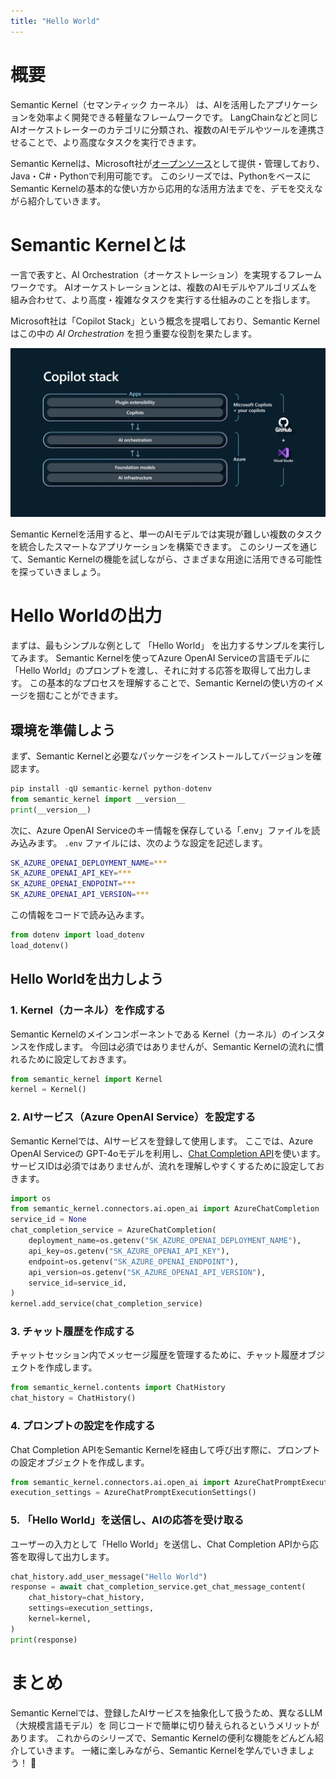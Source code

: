 ```yaml
---
title: "Hello World"
---
```


# 概要

Semantic Kernel（セマンティック カーネル） は、AIを活用したアプリケーションを効率よく開発できる軽量なフレームワークです。
LangChainなどと同じAIオーケストレーターのカテゴリに分類され、複数のAIモデルやツールを連携させることで、より高度なタスクを実行できます。

Semantic Kernelは、Microsoft社が[オープンソース](https://github.com/microsoft/semantic-kernel)として提供・管理しており、Java・C#・Pythonで利用可能です。
このシリーズでは、PythonをベースにSemantic Kernelの基本的な使い方から応用的な活用方法までを、デモを交えながら紹介していきます。

# Semantic Kernelとは

一言で表すと、AI Orchestration（オーケストレーション）を実現するフレームワークです。
AIオーケストレーションとは、複数のAIモデルやアルゴリズムを組み合わせて、より高度・複雑なタスクを実行する仕組みのことを指します。

Microsoft社は「Copilot Stack」という概念を提唱しており、Semantic Kernelはこの中の *AI Orchestration* を担う重要な役割を果たします。

![image](/images/sk_20250131_helloworld/copilot-stack.jpg)

Semantic Kernelを活用すると、単一のAIモデルでは実現が難しい複数のタスクを統合したスマートなアプリケーションを構築できます。
このシリーズを通じて、Semantic Kernelの機能を試しながら、さまざまな用途に活用できる可能性を探っていきましょう。

# Hello Worldの出力

まずは、最もシンプルな例として 「Hello World」 を出力するサンプルを実行してみます。
Semantic Kernelを使ってAzure OpenAI Serviceの言語モデルに「Hello World」のプロンプトを渡し、それに対する応答を取得して出力します。
この基本的なプロセスを理解することで、Semantic Kernelの使い方のイメージを掴むことができます。

## 環境を準備しよう

まず、Semantic Kernelと必要なパッケージをインストールしてバージョンを確認ます。

```python
pip install -qU semantic-kernel python-dotenv
from semantic_kernel import __version__
print(__version__)
```

次に、Azure OpenAI Serviceのキー情報を保存している「.env」ファイルを読み込みます。
`.env` ファイルには、次のような設定を記述します。

```bash
SK_AZURE_OPENAI_DEPLOYMENT_NAME=***
SK_AZURE_OPENAI_API_KEY=***
SK_AZURE_OPENAI_ENDPOINT=***
SK_AZURE_OPENAI_API_VERSION=***
```

この情報をコードで読み込みます。

```python
from dotenv import load_dotenv
load_dotenv()
```

## Hello Worldを出力しよう

### 1. Kernel（カーネル）を作成する

Semantic Kernelのメインコンポーネントである Kernel（カーネル）のインスタンスを作成します。
今回は必須ではありませんが、Semantic Kernelの流れに慣れるために設定しておきます。

```python
from semantic_kernel import Kernel
kernel = Kernel()
```

### 2. AIサービス（Azure OpenAI Service）を設定する

Semantic Kernelでは、AIサービスを登録して使用します。
ここでは、Azure OpenAI Serviceの GPT-4oモデルを利用し、[Chat Completion API](https://learn.microsoft.com/ja-jp/azure/ai-services/openai/how-to/chatgpt)を使います。
サービスIDは必須ではありませんが、流れを理解しやすくするために設定しておきます。

```python
import os
from semantic_kernel.connectors.ai.open_ai import AzureChatCompletion
service_id = None
chat_completion_service = AzureChatCompletion(
    deployment_name=os.getenv("SK_AZURE_OPENAI_DEPLOYMENT_NAME"),
    api_key=os.getenv("SK_AZURE_OPENAI_API_KEY"),
    endpoint=os.getenv("SK_AZURE_OPENAI_ENDPOINT"),
    api_version=os.getenv("SK_AZURE_OPENAI_API_VERSION"),
    service_id=service_id,
)
kernel.add_service(chat_completion_service)
```

### 3. チャット履歴を作成する

チャットセッション内でメッセージ履歴を管理するために、チャット履歴オブジェクトを作成します。

```python
from semantic_kernel.contents import ChatHistory
chat_history = ChatHistory()
```

### 4. プロンプトの設定を作成する

Chat Completion APIをSemantic Kernelを経由して呼び出す際に、プロンプトの設定オブジェクトを作成します。

```python
from semantic_kernel.connectors.ai.open_ai import AzureChatPromptExecutionSettings
execution_settings = AzureChatPromptExecutionSettings()
```

### 5. 「Hello World」を送信し、AIの応答を受け取る

ユーザーの入力として「Hello World」を送信し、Chat Completion APIから応答を取得して出力します。

```python
chat_history.add_user_message("Hello World")
response = await chat_completion_service.get_chat_message_content(
    chat_history=chat_history,
    settings=execution_settings,
    kernel=kernel,
)
print(response)
```

# まとめ

Semantic Kernelでは、登録したAIサービスを抽象化して扱うため、異なるLLM（大規模言語モデル）を 同じコードで簡単に切り替えられるというメリットがあります。
これからのシリーズで、Semantic Kernelの便利な機能をどんどん紹介していきます。
一緒に楽しみながら、Semantic Kernelを学んでいきましょう！ 🚀
